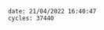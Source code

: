 

                date: 21/04/2022 16:40:47
                cycles: 37440

                         